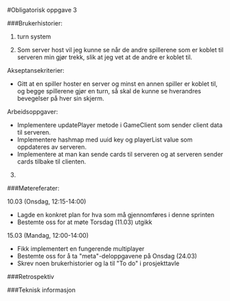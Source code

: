 #Obligatorisk oppgave 3

###Brukerhistorier:
1) turn system

2) Som server host vil jeg kunne se når de andre spillerene som er koblet til serveren min
gjør trekk, slik at jeg vet at de andre er koblet til.
   
Akseptansekriterier:
- Gitt at en spiller hoster en server og minst en annen spiller er koblet til, og begge spillerene
  gjør en turn, så skal de kunne se hverandres bevegelser på hver sin skjerm.
  
Arbeidsoppgaver:
- Implementere updatePlayer metode i GameClient som sender client data til serveren.
- Implementere hashmap med uuid key og playerList value som oppdateres av serveren.
- Implementere at man kan sende cards til serveren og at serveren sender cards tilbake til clienten.

3) 
###Møtereferater:


10.03 (Onsdag, 12:15-14:00)
- Lagde en konkret plan for hva som må gjennomføres i denne sprinten
- Bestemte oss for at møte Torsdag (11.03) utgikk

15.03 (Mandag, 12:00-14:00)
- Fikk implementert en fungerende multiplayer
- Bestemte oss for å ta "meta"-deloppgavene på Onsdag (24.03)
- Skrev noen brukerhistorier og la til "To do" i prosjekttavle

###Retrospektiv

###Teknisk informasjon